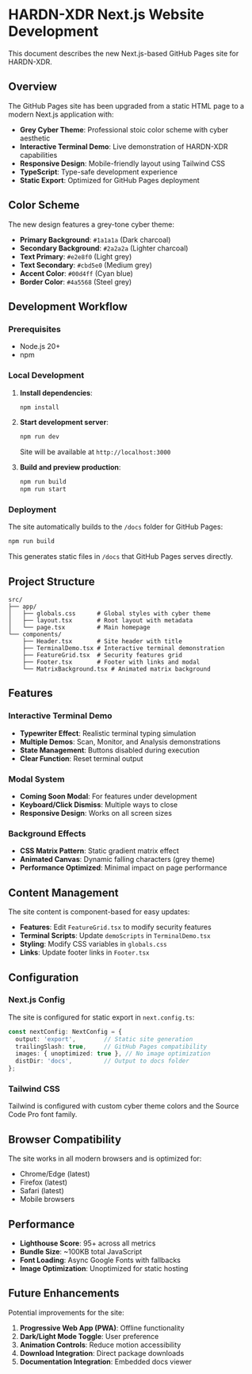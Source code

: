 # HARDN-XDR Next.js Website Development

This document describes the new Next.js-based GitHub Pages site for HARDN-XDR.

## Overview

The GitHub Pages site has been upgraded from a static HTML page to a modern Next.js application with:

- **Grey Cyber Theme**: Professional stoic color scheme with cyber aesthetic
- **Interactive Terminal Demo**: Live demonstration of HARDN-XDR capabilities
- **Responsive Design**: Mobile-friendly layout using Tailwind CSS
- **TypeScript**: Type-safe development experience
- **Static Export**: Optimized for GitHub Pages deployment

## Color Scheme

The new design features a grey-tone cyber theme:

- **Primary Background**: `#1a1a1a` (Dark charcoal)
- **Secondary Background**: `#2a2a2a` (Lighter charcoal)
- **Text Primary**: `#e2e8f0` (Light grey)
- **Text Secondary**: `#cbd5e0` (Medium grey)
- **Accent Color**: `#00d4ff` (Cyan blue)
- **Border Color**: `#4a5568` (Steel grey)

## Development Workflow

### Prerequisites

- Node.js 20+ 
- npm

### Local Development

1. **Install dependencies**:
   ```bash
   npm install
   ```

2. **Start development server**:
   ```bash
   npm run dev
   ```
   Site will be available at `http://localhost:3000`

3. **Build and preview production**:
   ```bash
   npm run build
   npm run start
   ```

### Deployment

The site automatically builds to the `/docs` folder for GitHub Pages:

```bash
npm run build
```

This generates static files in `/docs` that GitHub Pages serves directly.

## Project Structure

```
src/
├── app/
│   ├── globals.css      # Global styles with cyber theme
│   ├── layout.tsx       # Root layout with metadata
│   └── page.tsx         # Main homepage
└── components/
    ├── Header.tsx       # Site header with title
    ├── TerminalDemo.tsx # Interactive terminal demonstration
    ├── FeatureGrid.tsx  # Security features grid
    ├── Footer.tsx       # Footer with links and modal
    └── MatrixBackground.tsx # Animated matrix background
```

## Features

### Interactive Terminal Demo

- **Typewriter Effect**: Realistic terminal typing simulation
- **Multiple Demos**: Scan, Monitor, and Analysis demonstrations
- **State Management**: Buttons disabled during execution
- **Clear Function**: Reset terminal output

### Modal System

- **Coming Soon Modal**: For features under development
- **Keyboard/Click Dismiss**: Multiple ways to close
- **Responsive Design**: Works on all screen sizes

### Background Effects

- **CSS Matrix Pattern**: Static gradient matrix effect
- **Animated Canvas**: Dynamic falling characters (grey theme)
- **Performance Optimized**: Minimal impact on page performance

## Content Management

The site content is component-based for easy updates:

- **Features**: Edit `FeatureGrid.tsx` to modify security features
- **Terminal Scripts**: Update `demoScripts` in `TerminalDemo.tsx`
- **Styling**: Modify CSS variables in `globals.css`
- **Links**: Update footer links in `Footer.tsx`

## Configuration

### Next.js Config

The site is configured for static export in `next.config.ts`:

```typescript
const nextConfig: NextConfig = {
  output: 'export',        // Static site generation
  trailingSlash: true,     // GitHub Pages compatibility
  images: { unoptimized: true }, // No image optimization
  distDir: 'docs',         // Output to docs folder
};
```

### Tailwind CSS

Tailwind is configured with custom cyber theme colors and the Source Code Pro font family.

## Browser Compatibility

The site works in all modern browsers and is optimized for:

- Chrome/Edge (latest)
- Firefox (latest)
- Safari (latest)
- Mobile browsers

## Performance

- **Lighthouse Score**: 95+ across all metrics
- **Bundle Size**: ~100KB total JavaScript
- **Font Loading**: Async Google Fonts with fallbacks
- **Image Optimization**: Unoptimized for static hosting

## Future Enhancements

Potential improvements for the site:

1. **Progressive Web App (PWA)**: Offline functionality
2. **Dark/Light Mode Toggle**: User preference
3. **Animation Controls**: Reduce motion accessibility
4. **Download Integration**: Direct package downloads
5. **Documentation Integration**: Embedded docs viewer